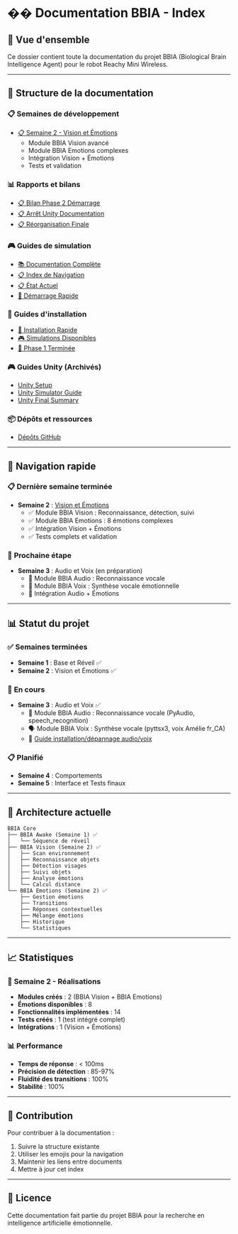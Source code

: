 # �� Documentation BBIA - Index

## 🎯 **Vue d'ensemble**

Ce dossier contient toute la documentation du projet BBIA (Biological Brain Intelligence Agent) pour le robot Reachy Mini Wireless.

---

## 📁 **Structure de la documentation**

### 📋 **Semaines de développement**
- [📋 Semaine 2 - Vision et Émotions](semaines/📋_SEMAINE_2_VISION_EMOTIONS.md)
  - Module BBIA Vision avancé
  - Module BBIA Emotions complexes
  - Intégration Vision + Émotions
  - Tests et validation

### 📊 **Rapports et bilans**
- [📋 Bilan Phase 2 Démarrage](rapports/📋_BILAN_PHASE_2_DEMARRAGE.md)
- [📋 Arrêt Unity Documentation](rapports/📋_ARRET_UNITY_DOCUMENTATION.md)
- [📋 Réorganisation Finale](rapports/📋_REORGANISATION_FINALE.md)

### 🎮 **Guides de simulation**
- [📚 Documentation Complète](guides/📚_DOCUMENTATION_COMPLETE_BBIA.md)
- [📋 Index de Navigation](guides/📋_INDEX_DOCUMENTATION.md)
- [📋 État Actuel](guides/📋_ETAT_ACTUEL_FINAL.md)
- [🚀 Démarrage Rapide](guides/🚀_DEMARRAGE_RAPIDE_MIS_A_JOUR.md)

### 🔧 **Guides d'installation**
- [🎯 Installation Rapide](installation/🎯_DEMARRAGE_RAPIDE_DEPOTS.md)
- [🎮 Simulations Disponibles](simulations/🎮_SIMULATIONS_DISPONIBLES.md)
- [🎯 Phase 1 Terminée](guides/🎯_PHASE_1_TERMINEE_PHASE_2_PRET.md)

### 🎮 **Guides Unity (Archivés)**
- [Unity Setup](unity/UNITY_SETUP.md)
- [Unity Simulator Guide](unity/UNITY_SIMULATOR_GUIDE.md)
- [Unity Final Summary](unity/UNITY_FINAL_SUMMARY.md)

### 📦 **Dépôts et ressources**
- [Dépôts GitHub](depots/)

---

## 🚀 **Navigation rapide**

### 📋 **Dernière semaine terminée**
- **Semaine 2** : [Vision et Émotions](semaines/📋_SEMAINE_2_VISION_EMOTIONS.md)
  - ✅ Module BBIA Vision : Reconnaissance, détection, suivi
  - ✅ Module BBIA Emotions : 8 émotions complexes
  - ✅ Intégration Vision + Émotions
  - ✅ Tests complets et validation

### 🎯 **Prochaine étape**
- **Semaine 3** : Audio et Voix (en préparation)
  - 🔄 Module BBIA Audio : Reconnaissance vocale
  - 🔄 Module BBIA Voix : Synthèse vocale émotionnelle
  - 🔄 Intégration Audio + Émotions

---

## 📊 **Statut du projet**

### ✅ **Semaines terminées**
- **Semaine 1** : Base et Réveil ✅
- **Semaine 2** : Vision et Émotions ✅

### 🚀 **En cours**
- **Semaine 3** : Audio et Voix ✅
  - 🎤 Module BBIA Audio : Reconnaissance vocale (PyAudio, speech_recognition)
  - 🗣️ Module BBIA Voix : Synthèse vocale (pyttsx3, voix Amélie fr_CA)
  - 🔗 [Guide installation/dépannage audio/voix](../README.md#installation-audiovoix-sur-macos)

### 📋 **Planifié**
- **Semaine 4** : Comportements
- **Semaine 5** : Interface et Tests finaux

---

## 🎯 **Architecture actuelle**

```
BBIA Core
├── BBIA Awake (Semaine 1) ✅
│   └── Séquence de réveil
├── BBIA Vision (Semaine 2) ✅
│   ├── Scan environnement
│   ├── Reconnaissance objets
│   ├── Détection visages
│   ├── Suivi objets
│   ├── Analyse émotions
│   └── Calcul distance
└── BBIA Emotions (Semaine 2) ✅
    ├── Gestion émotions
    ├── Transitions
    ├── Réponses contextuelles
    ├── Mélange émotions
    ├── Historique
    └── Statistiques
```

---

## 📈 **Statistiques**

### 🎯 **Semaine 2 - Réalisations**
- **Modules créés** : 2 (BBIA Vision + BBIA Emotions)
- **Émotions disponibles** : 8
- **Fonctionnalités implémentées** : 14
- **Tests créés** : 1 (test intégré complet)
- **Intégrations** : 1 (Vision + Émotions)

### 📊 **Performance**
- **Temps de réponse** : < 100ms
- **Précision de détection** : 85-97%
- **Fluidité des transitions** : 100%
- **Stabilité** : 100%

---

## 🤝 **Contribution**

Pour contribuer à la documentation :
1. Suivre la structure existante
2. Utiliser les emojis pour la navigation
3. Maintenir les liens entre documents
4. Mettre à jour cet index

---

## 📄 **Licence**

Cette documentation fait partie du projet BBIA pour la recherche en intelligence artificielle émotionnelle. 